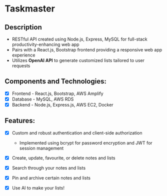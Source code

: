 # Taskmaster

## Description
- RESTful API created using Node.js, Express, MySQL for full-stack productivity-enhancing web app
- Pairs with a React.js, Bootstrap frontend providing a responsive web app experience
- Utilizes **OpenAI API** to generate customized lists tailored to user requests

## Components and Technologies:
- [x] Frontend - React.js, Bootstrap, AWS Amplify
- [x] Database - MySQL, AWS RDS
- [x] Backend - Node.js, Express.js, AWS EC2, Docker

## Features:
- [x] Custom and robust authentication and client-side authorization
  - Implemented using bcrypt for password encryption and JWT for session management
- [x] Create, update, favourite, or delete notes and lists
- [x] Search through your notes and lists
- [x] Pin and archive certain notes and lists
- [x] Use AI to make your lists!
 
